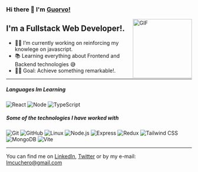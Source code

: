 ### Hi there 👋 I'm [Guorvo!](https://github.com/Guorvo)

<img align="right" alt="GIF" height="160px" src="https://media.giphy.com/media/3og0IV7MOCfnm85iRa/giphy-downsized.gif" />

## I'm a Fullstack Web Developer!.

- 👨‍💻 I’m currently working on reinforcing my knowlege on javascript.
- 📚 Learning everything about Frontend and Backend technologies 😅
- 💪🏼 Goal: Achieve something remarkable!.

---

##### Languages Im Learning

![React](https://img.shields.io/badge/-React-000000?style=flat&logo=react)
![Node](https://img.shields.io/badge/-Node-000000?style=flat&logo=nodedotjs)
![TypeScript](https://img.shields.io/badge/-TypeScript-000000?style=flat&logo=typescript)

##### Some of the technologies I have worked with

![Git](https://img.shields.io/badge/-Git-222222?style=flat&logo=git&logoColor=F05032)
![GitHub](https://img.shields.io/badge/-GitHub-222222?style=flat&logo=github&logoColor=181717)
![Linux](https://img.shields.io/badge/-Linux-222222?style=flat&logo=linux&logoColor=FCC624)
![Node.js](https://img.shields.io/badge/-Node.js-222222?style=flat&logo=node.js&logoColor=339933)
![Express](https://img.shields.io/badge/-Express-222222?style=flat&logo=express)
![Redux](https://img.shields.io/badge/-Redux-222222?style=flat&logo=redux)
![Tailwind CSS](https://img.shields.io/badge/-Tailwind%20CSS-222222?style=flat&logo=tailwindcss)
![MongoDB](https://img.shields.io/badge/-MongoDB-222222?style=flat&logo=mongodb)
![Vite](https://img.shields.io/badge/-Vite-222222?style=flat&logo=vite)
<br/>

---

You can find me on [LinkedIn](https://www.linkedin.com/in/guorvo/), [Twitter](https://twitter.com/guorvo_dev) or by my e-mail: lmcuchero@gmail.com
<!---
Guorvo/Guorvo is a ✨ special ✨ repository because its `README.md` (this file) appears on your GitHub profile.
You can click the Preview link to take a look at your changes.
--->
